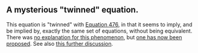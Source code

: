 ## A mysterious "twinned" equation.

This equation is "twinned" with [Equation 476](https://teorth.github.io/equational_theories/implications/?476), in that it seems to imply, and be implied by, exactly the same set of equations, without being equivalent.  There was [no explanation for this phenomenon](https://leanprover.zulipchat.com/#narrow/stream/458659-Equational/topic/Numerical.20coincidence.3A.20476.20~.20503), but [one has now been proposed](https://leanprover.zulipchat.com/#narrow/channel/458659-Equational/topic/Austin.20pairs/near/483169215). See also [this further discussion](https://leanprover.zulipchat.com/#narrow/channel/458659-Equational/topic/Twin.20pairs.20of.20equations).

